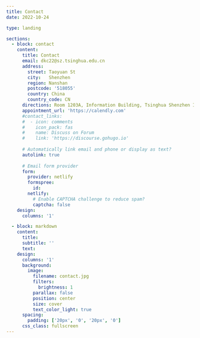```yaml
---
title: Contact
date: 2022-10-24

type: landing

sections:
  - block: contact
    content:
      title: Contact
      email: dkc22@sz.tsinghua.edu.cn
      address:
        street: Taoyuan St
        city:   Shenzhen
        region: Nanshan
        postcode: '518055'
        country: China
        country_code: CN
      directions: Room 1203A, Information Building, Tsinghua Shenzhen International Graduate School
      appointment_url: 'https://calendly.com'
      #contact_links:
      #  - icon: comments
      #    icon_pack: fas
      #    name: Discuss on Forum
      #    link: 'https://discourse.gohugo.io'
    
      # Automatically link email and phone or display as text?
      autolink: true
    
      # Email form provider
      form:
        provider: netlify
        formspree:
          id:
        netlify:
          # Enable CAPTCHA challenge to reduce spam?
          captcha: false
    design:
      columns: '1'

  - block: markdown
    content:
      title:
      subtitle: ''
      text:
    design:
      columns: '1'
      background:
        image: 
          filename: contact.jpg
          filters:
            brightness: 1
          parallax: false
          position: center
          size: cover
          text_color_light: true
      spacing:
        padding: ['20px', '0', '20px', '0']
      css_class: fullscreen
---
```

